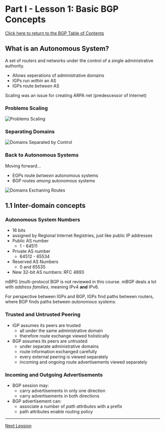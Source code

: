# Part I - Lesson 1: Basic BGP Concepts

[Click here to return to the BGP Table of Contents](../README.md)

## What is an Autonomous System?

A set of routers and networks under the control of a single administrative authority.

* Allows seperations of administrative domains
* IGPs run _within_ an AS
* IGPs route _between_ AS

Scaling was an issue for creating ARPA net (predescessor of Internet)

### Problems Scaling

![Problems Scaling](../../img/BGP-AS1.PNG)

### Separating Domains

![Domains Separated by Control](../../img/BGP-AS2.PNG)

### Back to Autonomous Systems

Moving forward...

* EGPs route _between_ autonomous systems
* BGP routes _among_ autonomous systems

![Domains Exchaning Routes](../../img/BGP-AS3.PNG)

## 1.1 Inter-domain concepts

### Autonomous System Numbers

* 16 bits
*  assigned by Regional Internet Registries, just like public IP addresses
* Public AS number
    + 1 - 64511
* Private AS number
    + 64512 - 65534
* Reserved AS Numbers
    + 0 and 65535
* New 32-bit AS numbers: RFC 4893

mBPG (multi-protocol BGP is not reviewed in this course. mBGP deals a lot with _address families_, meaning IPv4 __and__ IPv6.

For perspective between IGPs and BGP, IGPs find paths between routers, where BGP finds paths between _autonomous systems_.

### Trusted and Untrusted Peering

* IGP assumes its peers are trusted
    + all under the same administrative domain
    + therefore route exchange viewed holistically
* BGP assumes its peers are untrusted
    + under separate administrative domains
    + route information exchanged carefully
    + every external peering is viewed separately
    + incoming and ongoing route advertisements viewed separately

### Incoming and Outgoing Advertisements

* BGP session may:
    + carry advertisements in only one direction
    + carry advertisements in both directions
* BGP advertisement can:
    + associate a number of _path attributes_ with a prefix
    + path attributes enable routing policy

---

[Next Lession](./1.2.md)